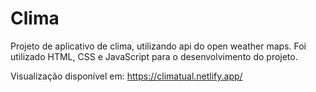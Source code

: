 # Clima

Projeto de aplicativo de clima, utilizando api do open weather maps. Foi utilizado HTML, CSS e JavaScript para o desenvolvimento do projeto.

Visualização disponível em: https://climatual.netlify.app/
